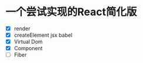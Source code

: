 # 一个尝试实现的React简化版
- [x] render  
- [x] createElement jsx babel  
- [x] Virtual Dom  
- [x] Component
- [ ] Fiber
